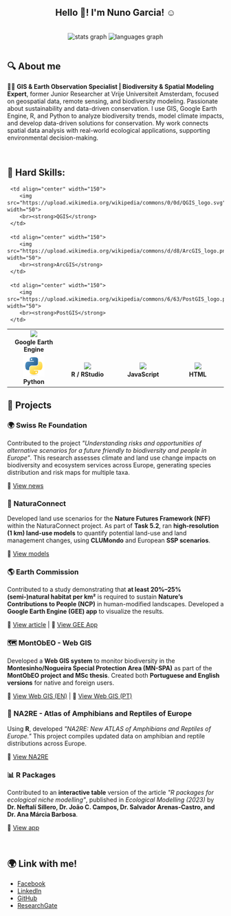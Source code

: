 <h2 align="center"> Hello 👋! I'm Nuno Garcia! ☺️ </h2>

<br>

<div align="center">
  <img src="https://github-readme-stats.vercel.app/api?username=BravoAlpha2&hide_title=false&hide_rank=false&show_icons=true&include_all_commits=true&count_private=true&disable_animations=false&theme=dracula&locale=en&hide_border=false" height="150" alt="stats graph"  />
  <img src="https://github-readme-stats.vercel.app/api/top-langs?username=BravoAlpha2&locale=en&hide_title=false&layout=compact&card_width=320&langs_count=5&theme=dracula&hide_border=false" height="150" alt="languages graph"  />
</div>

<br>

## 🔍 About me
👩‍🎓 **GIS & Earth Observation Specialist | Biodiversity & Spatial Modeling Expert**, former Junior Researcher at Vrije Universiteit Amsterdam, focused on geospatial data, remote sensing, and biodiversity modeling. Passionate about sustainability and data-driven conservation. I use GIS, Google Earth Engine, R, and Python to analyze biodiversity trends, model climate impacts, and develop data-driven solutions for conservation. My work connects spatial data analysis with real-world ecological applications, supporting environmental decision-making.

<br>

## 🧠 Hard Skills:

<p align="center">
<table>
  <tr>
      <td align="center" width="150">
        <img src="https://www.appgeo.com/wp-content/uploads/GoogleEarthEngine.png" width="50">
        <br><strong>Google Earth Engine</strong>
     </td>

     <td align="center" width="150">
        <img src="https://upload.wikimedia.org/wikipedia/commons/0/0d/QGIS_logo.svg" width="50">
        <br><strong>QGIS</strong>
     </td>

     <td align="center" width="150">
        <img src="https://upload.wikimedia.org/wikipedia/commons/d/d8/ArcGIS_logo.png" width="50">
        <br><strong>ArcGIS</strong>
     </td>

     <td align="center" width="150">
        <img src="https://upload.wikimedia.org/wikipedia/commons/6/63/PostGIS_logo.png" width="50">
        <br><strong>PostGIS</strong>
     </td>
     
  </tr>

  <tr>
    <td align="center" width="150">
      <img src="https://raw.githubusercontent.com/devicons/devicon/master/icons/python/python-original.svg" width="50">
      <br><strong>Python</strong>
    </td>
    <td align="center" width="150">
      <img src="https://upload.wikimedia.org/wikipedia/commons/1/1b/R_logo.svg" width="50">
      <br><strong>R / RStudio</strong>
    </td>
    <td align="center" width="150">
      <img src="https://upload.wikimedia.org/wikipedia/commons/6/6a/JavaScript-logo.png" width="50">
      <br><strong>JavaScript</strong>
    </td>
    <td align="center" width="150">
      <img src="https://upload.wikimedia.org/wikipedia/commons/6/61/HTML5_logo_and_wordmark.svg" width="50">
      <br><strong>HTML</strong>
    </td>
  </tr>
</table>
</p>


## 📌 Projects

### 🌍 **Swiss Re Foundation**
Contributed to the project *"Understanding risks and opportunities of alternative scenarios for a future friendly to biodiversity and people in Europe"*. This research assesses climate and land use change impacts on biodiversity and ecosystem services across Europe, generating species distribution and risk maps for multiple taxa.

🔗 [View news](#https://www.swissrefoundation.org/what-we-do/projects/natural-hazard-and-climate-risk-management/Modelling-biodiversity-loss-to-boost-resilience/Biodiversity-and-ecosystem-services-scenarios-modelling-challenge--Winners-2023.html)

### 🌱 **NaturaConnect**
Developed land use scenarios for the **Nature Futures Framework (NFF)** within the NaturaConnect project. As part of **Task 5.2**, ran **high-resolution (1 km) land-use models** to quantify potential land-use and land management changes, using **CLUMondo** and European **SSP scenarios**.

🔗 [View models](#https://zenodo.org/records/14228230)

### 🌎 **Earth Commission**
Contributed to a study demonstrating that **at least 20%–25% (semi-)natural habitat per km²** is required to sustain **Nature’s Contributions to People (NCP)** in human-modified landscapes. Developed a **Google Earth Engine (GEE) app** to visualize the results.

🔗 [View article](#https://doi.org/10.1016/j.oneear.2023.12.008) | 🔗 [View GEE App](#https://ee-nunogarcia8.projects.earthengine.app/view/naturescontributionstopeople)

### 🗺️ **MontObEO - Web GIS**
Developed a **Web GIS system** to monitor biodiversity in the **Montesinho/Nogueira Special Protection Area (MN-SPA)** as part of the **MontObEO project and MSc thesis**. Created both **Portuguese and English versions** for native and foreign users.

🔗 [View Web GIS (EN)](#https://montobeo.shinyapps.io/MN-SPA_WebGIS/) | 🔗 [View Web GIS (PT)](#https://montobeo.shinyapps.io/MN-SPA_WebSIG/)

### 🦎 **NA2RE - Atlas of Amphibians and Reptiles of Europe**
Using **R**, developed *"NA2RE: New ATLAS of Amphibians and Reptiles of Europe."* This project compiles updated data on amphibian and reptile distributions across Europe.

🔗 [View NA2RE](#https://montobeo.shinyapps.io/NA2RE/)

### 📊 **R Packages**
Contributed to an **interactive table** version of the article *"R packages for ecological niche modelling"*, published in *Ecological Modelling (2023)* by **Dr. Neftalí Sillero, Dr. João C. Campos, Dr. Salvador Arenas-Castro, and Dr. Ana Márcia Barbosa**.

🔗 [View app](#https://montobeo.shinyapps.io/R_packages_for_enm/)


<br>

## 🌍 Link with me!
<ul class="icons">
  <li><a href="https://www.facebook.com/nuno.garcia.11" class="icon brands alt fa-facebook-f"><span class="label">Facebook</span></a></li>
  <li><a href="https://www.linkedin.com/in/nuno-garcia-97b780158/" class="icon brands fa-linkedin"><span class="label">LinkedIn</span></a></li>
  <li><a href="https://github.com/BravoAlpha2" class="icon brands fa-github"><span class="label">GitHub</span></a></li>
  <li><a href="https://www.researchgate.net/profile/Nuno-Garcia-4?ev=hdr_xprf" class="icon brands fa-researchgate"><span class="label">ResearchGate</span></a></li>
</ul>


